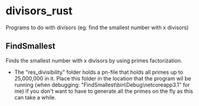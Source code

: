 # divisors_rust

Programs to do with divisors (eg. find the smallest number with x divisors)

## FindSmallest

Finds the smallest number with x divisors by using primes factorization.
- The "res_divisibility" folder holds a pn-file that holds all primes up to 25,000,000 in it. Place this folder in the location that the program wil be running (when debugging: "FindSmallest\bin\Debug\netcoreapp3.1" for me) if you don't want to have to generate all the primes on the fly as this can take a while.
